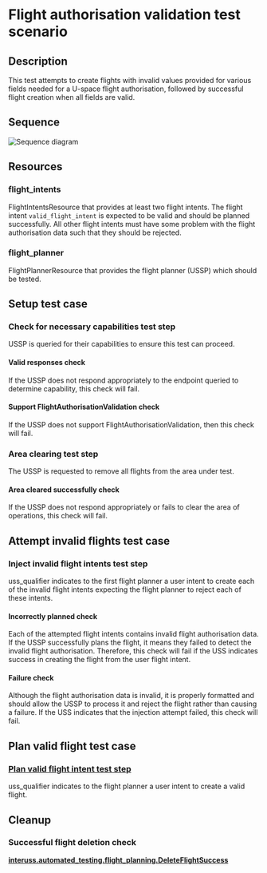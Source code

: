# Flight authorisation validation test scenario

## Description

This test attempts to create flights with invalid values provided for various
fields needed for a U-space flight authorisation, followed by successful flight
creation when all fields are valid.

## Sequence

![Sequence diagram](sequence.png)

## Resources

### flight_intents

FlightIntentsResource that provides at least two flight intents. The flight intent `valid_flight_intent` is expected to be valid and should be planned successfully.  All other flight intents must have some problem with the flight authorisation data such that they should be rejected.

### flight_planner

FlightPlannerResource that provides the flight planner (USSP) which should be tested.

## Setup test case

### Check for necessary capabilities test step

USSP is queried for their capabilities to ensure this test can proceed.

#### Valid responses check

If the USSP does not respond appropriately to the endpoint queried to determine capability, this check will fail.

#### Support FlightAuthorisationValidation check

If the USSP does not support FlightAuthorisationValidation, then this check will fail.

### Area clearing test step

The USSP is requested to remove all flights from the area under test.

#### Area cleared successfully check

If the USSP does not respond appropriately or fails to clear the area of operations, this check will fail.

## Attempt invalid flights test case

### Inject invalid flight intents test step

uss_qualifier indicates to the first flight planner a user intent to create each of the invalid flight intents expecting the flight planner to reject each of these intents.

#### Incorrectly planned check

Each of the attempted flight intents contains invalid flight authorisation data.  If the USSP successfully plans the flight, it means they failed to detect the invalid flight authorisation.  Therefore, this check will fail if the USS indicates success in creating the flight from the user flight intent.

#### Failure check

Although the flight authorisation data is invalid, it is properly formatted and should allow the USSP to process it and reject the flight rather than causing a failure.  If the USS indicates that the injection attempt failed, this check will fail.

## Plan valid flight test case

### [Plan valid flight intent test step](../../flight_planning/plan_flight_intent.md)

uss_qualifier indicates to the flight planner a user intent to create a valid flight.

## Cleanup

### Successful flight deletion check

**[interuss.automated_testing.flight_planning.DeleteFlightSuccess](../../../requirements/interuss/automated_testing/flight_planning.md)**
